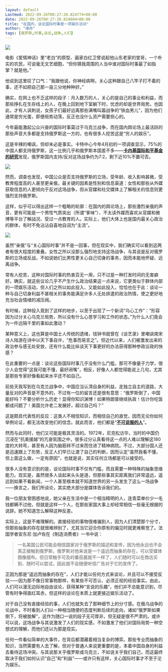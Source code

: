 ```yaml
---
layout: default
Lastmod: 2022-09-26T00:27:20.824774+00:00
date: 2022-09-26T00:27:20.824604+00:00
title: "在国内，谈论国际时事是一项娱乐活动"
author: "维舟"
tags: [俄罗斯,时事,谈论,战争,人们]
---
```


![](https://images.weserv.nl/?url=https%3A//mmbiz.qpic.cn/mmbiz_png/jyoEbhESBmib99csZxoxd5XdE0icpIfYGx6cuqENnPMxwle0pbbcpicpkFZu1QL4Bnf16aQt4QYk3BPfpcwiaE6YRw/640%3Fwx_fmt%3Dpng)

电影《爱情神话》里“老白”的原型、画家白红卫曾说起他山东老家的堂哥，一个朴实的农民，可说毫无文艺细胞，“但你猜我周围的人当中谁对国际时事最了如指掌？就是他。”

他说到这里叹了口气：“我跟他说，你神经病啊，关心这种跟自己八竿子打不着的事，还不如把自己那一亩三分地种种好。”

确实，在网上也不乏这样的段子：月入数万的人，关心的是自己的事业和利益，而那些挣扎在生存线上的人，在晚上回到地下室躺下时，忧虑的却是世界局势。也因此，才有人讽刺说，女孩子们最好远离那些满嘴叫嚣战争的“铁血男儿”，因为他们通常是穷光蛋，即便局势动荡，反正也没什么资产需要担心的。

今年最能激起公众兴奋的国际时事莫过于乌克兰战争，而在国内舆论场上最活跃的那些声音大多都是支持俄罗斯这一方的，也有很多人挖苦这是“穷人的娱乐”。

这是辛辣的嘲讽，但却未必是事实。卡特中心今年4月初的一项调查显示，75%的中国人都支持俄罗斯，这一比例几乎和俄罗斯本国差不多——[**卡内基国际和平基金的研究**](https://mp.weixin.qq.com/s?__biz=Mzg2MTI0NTA5MA==&mid=2247486571&idx=1&sn=56047e17994fc60d47f770c1c6b0e450&scene=21#wechat_redirect)发现，俄罗斯国内支持/反对这场战争约为7:2，剩下近10%不置可否。

![](https://images.weserv.nl/?url=https%3A//mmbiz.qpic.cn/mmbiz_jpg/jyoEbhESBmib99csZxoxd5XdE0icpIfYGxwxlEkakO6f9H2Xvu4ibiakkDYibSdUr9ArLAj21OtMKzHHbusqOGuuWibQ/640%3Fwx_fmt%3Djpeg)

  

然而，调查也发现，中国公众是否支持俄罗斯的立场，受年龄、收入影响甚微，受教育程度高的人甚至更亲俄，最关键的因素是性别和信息渠道：女性和那些从外媒获取信息的人更倾向于反对这场战争，但从官媒和社交媒体上了解相关的信息则更强烈支持俄罗斯。  

  

这样，似乎可以得出这样一个粗略的轮廓：在国内的舆论场上，那些激烈亲俄的声音，更有可能是一个男性气质突出（所谓“爹味”）、不太读外媒而喜欢从官媒和微博等平台了解战况、受过一点教育的人。实际上，他们大体上也是国内最关心政治的群体，有时不免沾沾自喜地自诩为“主流”。  

  

![](https://images.weserv.nl/?url=https%3A//mmbiz.qpic.cn/mmbiz_png/jyoEbhESBmib99csZxoxd5XdE0icpIfYGxs586LUuTYpkdkS1JpictP9xOTg6cbzKmwuBEic5XnNjgGWvUQj8VlzAg/640%3Fwx_fmt%3Dpng)

  

虽然“亲俄”与“关心国际时事”并不是一回事，但在现实中，我们确实可以看到这两者有很大程度的重叠。女性之所以没那么强烈地支持这场战争，与其说是反对俄罗斯的立场或反战，不如说她们比男性更关心自己切身的事务，因而本能地怀疑、远离战争。

常有人挖苦，这种对国际时事的热衷百无一用，只不过是一种打发时间的无害癖好。确实，就这些议论几乎不产生什么政治结果这一点来说，它更类似于群体内部的一项娱乐活动，但人们之所以如此投入、又能如此投入，恰恰也在于此：谈论一种与自己切身利益不甚相关的事务能满足许多人无处排遣的政治热情，使之更好地充当社会情绪的减压阀。

有时候，这种投入竟到了这样的地步，以至于出现了一个新词“乌心工作”：“形容因为过分关心乌克兰局势，所以没有什么心思学习和工作的状态。”为什么人们竟会为一件远隔千里的事如此激动？

某种意义上，这也算是中国士人传统的遗绪，钱钟书就曾在《谈艺录》里嘲讽南宋诗人陆游在诗中以天下事自许，“危事而易言之”。但近代以来，人们被激发出来的政治参与感无处安放，还有什么能比纵谈天下事更好的办法获得那种参政议政的快感？

在此重要的一点是：谈论这些国际时事几乎没有什么门槛，那可不像量子力学，很少人会觉得“这我可能不懂，最好闭嘴”，相反，好像人人都觉得能说上几句，尤其是那些专家好像看起来水平还不如自己。

前些天我写到在乌克兰战争中，中国应当认清自身的利益，走独立自主的道路，大量反对的声音是不意外的，不过有一位的留言还是很有意思：“俄罗斯倒了，中国能好吗？不要分析什么历史！显得你知识渊博！如果特朗普继续执政！估计你吃饭都成问题了！美国允许老二发展好，超过自己吗？”

这是颇具代表性的反应：这类人不相信知识，而相信自己的直觉，因而无论你如何举例论证，都无法改变他们的信念。就此而言，他们都是“[**不可说服的人**](https://mp.weixin.qq.com/s?__biz=MzA3OTg4MzY1Mg==&mid=2651585261&idx=1&sn=e2036b2d2d1483fa7bcc6786fec85423&scene=21#wechat_redirect)”。  

然而与此同时，他们又可能是极其灵活的。1972年，尼克松访华，当时的中国仍沉浸在“抗美援越”的亢奋氛围之中，很多过分认真看待这一点的人难以理解这180度的大转弯，甚至有人因为脑筋转不过来而住进了精神病院。不过，大部分国人还是迅速跟上了形势，反正人们早已让渡了自己的判断，因而认定“虽然我看不懂，但上面这么做，一定有原因”，也就是说，其实任何立场都是可以接受的。

很多人没有意识到的是，谈论国际时事不仅有门槛，而且需要一种特殊的抽象思维能力。现实是，虽然很多人谈起来头头是道，但那些事其实距离我们非常遥远，遥远到如果不看新闻，一个人甚至根本就不知道世界的另一头发生了这么一场战争——换言之，我们所谈论，其实绝大部分是媒体告诉我们的。

我一位朋友曾困惑地说，她父亲在生活中是一个相当精明的人，连青菜单价少一毛钱都瞒不过他，但就是这样一个人，在那些家国大事上却经常相信一些毫无根据的说辞。她不知道怎么解释这种反差。  

实际上，这是不难理解的。直接经验的事物很难骗到人，因为人们清楚那个分寸，但那些抽象的存在就很难辨别了，尤其当它迎合你原有的偏见时就更难察觉了。法国学者安东尼·加卢佐在《制造消费者》一书中说：

> 一名美国公民可能会相信国家对于俄罗斯的描述和宣传，因为他永远也不会真正接触到俄罗斯，俄罗斯对他来说是一个遥远而抽象的存在，可以受媒体图像摆布。但日常触手可及的番茄酱就不一样了，人们随时可以在商店买到、随时可以尝试，因此就不会随便听信广告对于它的宣传了。

正因为那是“遥远而抽象的存在”，人们才能以任何方式来谈论，并且可以不接受反驳——因为那不像日常事物那样，有某些不可否认、必须正视的经验事实。由此，人们可以漫无边际地自由谈论，获得某种“言说的乐趣”，他们并不总能意识到，尽管有时争得面红耳赤，但这样的谈论在本质上就更接近娱乐活动了。  

对于自己没有直接经验的事，人们也就失去了那种细节上的分寸感。在俄乌战争的论战中，不时看到人们以一种相当随便的态度判断后续的走向，诸如“俄罗斯如果倒下，将被肢解”，这作为随口一说的段子无可厚非，但无疑是很不严肃的。或许可以说，这场战争与其说激发了人们的现实感，不如激发了他们对国际局势一种空想式的理解，而他们还以为那是现实。  

任何一件看似简单的大事件，在背后都潜藏着相当复杂的博弈。那些专业而抽象的知识，当然需要有人去了解，但对于普通人来说更重要的是，本着中国自身的利益去看待这场冲突。与其说那关乎俄罗斯或乌克兰，不如说关乎我们自己，而这最终取决于我们如何认识“自己”和“利益”——或许只有这样，关心国际时事才不至于沦为娱乐。

